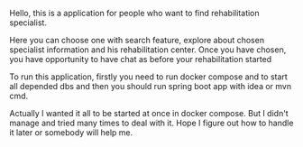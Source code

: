 

Hello, this is a application for people who want to find rehabilitation specialist. 

Here you can choose one with search feature, explore
about chosen specialist information and his rehabilitation center.
Once you have chosen, you have opportunity to have chat as before your rehabilitation started

To run this application, firstly you need to run docker compose and to start all depended dbs and
then you should run spring boot app with idea or mvn cmd. 

Actually I wanted it all to be started at once in docker compose. 
But I didn't manage and tried many times to deal with it. Hope I figure out how to handle it later or somebody will help me.

